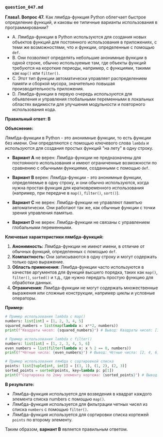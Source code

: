 ### `question_047.md`

**Глава1. Вопрос 47.** Как лямбда-функция Python облегчает быстрое определение функций, и каковы ее типичные варианты использования в программировании?

- A. Лямбда-функции в Python используются для создания новых объектов функций для постоянного использования в приложениях, с теми же возможностями, что и функции, определенные с помощью `def`.
- B. Они позволяют определять небольшие анонимные функции в одной строке, обычно используемые там, где объекты функций требуются на короткие периоды, например, с функциями, такими как `map()` или `filter()`.
- C. Этот тип функции автоматически управляет распределением памяти и сборкой мусора, значительно повышая производительность приложения.
- D. Лямбда-функции в первую очередь используются для объявления и управления глобальными переменными в локальных областях видимости для улучшения модульности и повторного использования кода.

**Правильный ответ: B**

**Объяснение:**

Лямбда-функции в Python - это анонимные функции, то есть функции без имени. Они определяются с помощью ключевого слова `lambda` и используются для создания простых функций "на лету" в одну строку.

*   **Вариант A** не верен: Лямбда-функции не предназначены для постоянного использования и имеют ограниченные возможности по сравнению с обычными функциями, созданными с помощью `def`.

*   **Вариант B** верен: Лямбда-функции - это анонимные функции, определяемые в одну строку, и они обычно используются, когда нужна простая функция для кратковременного использования (например, при передаче в `map()`, `filter()`, `sort()`).
    
*   **Вариант C** не верен: Лямбда-функции не управляют памятью автоматически. Они работают так же, как обычные функции с точки зрения управления памятью.

*   **Вариант D** не верен: Лямбда-функции не связаны с управлением глобальными переменными.

**Ключевые характеристики лямбда-функций:**

1.  **Анонимность:**  Лямбда-функции не имеют имени, в отличие от обычных функций, определенных с помощью `def`.
2.  **Компактность:**  Они записываются в одну строку и могут содержать только одно выражение.
3.  **Область применения:** Лямбда-функции часто используются в качестве аргументов для функций высшего порядка, таких как `map()`, `filter()`, `sorted()` и т.д., где нужно передать простую функцию для обработки данных.
4.  **Ограничения:** Лямбда-функции не могут содержать множественные выражения или сложные конструкции, например циклы и условные операторы.

**Пример:**

```python
# Пример использования lambda с map()
numbers: list[int] = [1, 2, 3, 4, 5]
squared_numbers = list(map(lambda x: x**2, numbers))
print(f"Квадраты чисел: {squared_numbers}") # Вывод: Квадраты чисел: [1, 4, 9, 16, 25]

# Пример использования lambda с filter()
numbers: list[int] = [1, 2, 3, 4, 5, 6]
even_numbers = list(filter(lambda x: x % 2 == 0, numbers))
print(f"Чётные числа: {even_numbers}") # Вывод: Чётные числа: [2, 4, 6]

# Пример использования лямбда с сортировкой списка
points: list[tuple[int, int]] = [(3, 1), (1, 2), (2, 3)]
sorted_points = sorted(points, key=lambda p: p[1])
print(f"Сортировка по 2ому элементу кортежа: {sorted_points}") # Вывод: Сортировка по 2ому элементу кортежа: [(3, 1), (1, 2), (2, 3)]
```

**В результате:**
*   Лямбда-функция используется для возведения в квадрат каждого элемента списка numbers с помощью `map()`.
*   Лямбда-функция используется для фильтрации четных чисел из списка `numbers` c помощью `filter()`.
*  Лямбда-функция используется для сортировки списка кортежей `points` по второму элементу.

Таким образом, **вариант B** является правильным ответом.
